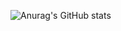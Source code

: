 ![Anurag's GitHub stats](https://github-readme-stats.vercel.app/api?username=JackChengD&count_private=true)
